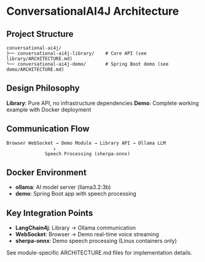 # ConversationalAI4J Architecture

## Project Structure

```
conversational-ai4j/
├── conversational-ai4j-library/    # Core API (see library/ARCHITECTURE.md)
└── conversational-ai4j-demo/       # Spring Boot demo (see demo/ARCHITECTURE.md)
```

## Design Philosophy

**Library**: Pure API, no infrastructure dependencies
**Demo**: Complete working example with Docker deployment

## Communication Flow

```
Browser WebSocket → Demo Module → Library API → Ollama LLM
                 ↓
              Speech Processing (sherpa-onnx)
```

## Docker Environment

- **ollama**: AI model server (llama3.2:3b)
- **demo**: Spring Boot app with speech processing

## Key Integration Points

- **LangChain4j**: Library → Ollama communication
- **WebSocket**: Browser → Demo real-time voice streaming  
- **sherpa-onnx**: Demo speech processing (Linux containers only)

See module-specific ARCHITECTURE.md files for implementation details.